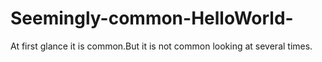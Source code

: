 # Seemingly-common-HelloWorld-
At first glance it is common.But it is not common looking at several times.
